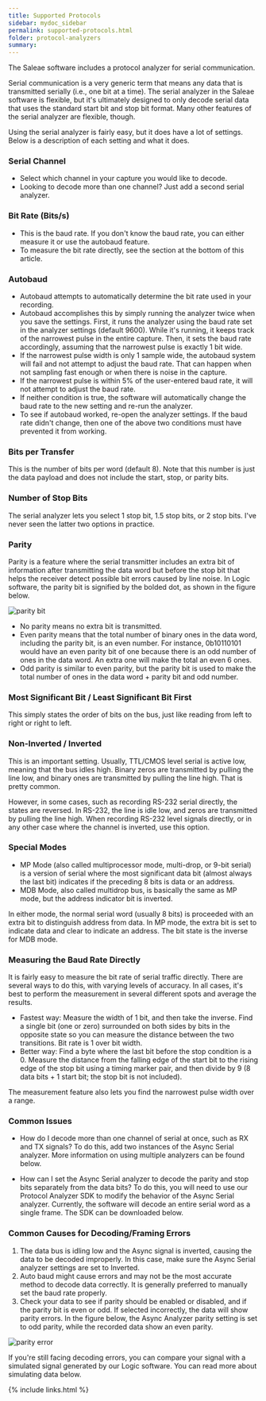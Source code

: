 ```yaml
---
title: Supported Protocols
sidebar: mydoc_sidebar
permalink: supported-protocols.html
folder: protocol-analyzers
summary:
---
```


The Saleae software includes a protocol analyzer for serial communication.

Serial communication is a very generic term that means any data that is transmitted serially \(i.e., one bit at a time\). The serial analyzer in the Saleae software is flexible, but it's ultimately designed to only decode serial data that uses the standard start bit and stop bit format. Many other features of the serial analyzer are flexible, though.

Using the serial analyzer is fairly easy, but it does have a lot of settings. Below is a description of each setting and what it does.

### **Serial Channel**

* Select which channel in your capture you would like to decode. 
* Looking to decode more than one channel? Just add a second serial analyzer.

### **Bit Rate \(Bits/s\)**

* This is the baud rate. If you don't know the baud rate, you can either measure it or use the autobaud feature.
* To measure the bit rate directly, see the section at the bottom of this article.

### **Autobaud**

* Autobaud attempts to automatically determine the bit rate used in your recording.
* Autobaud accomplishes this by simply running the analyzer twice when you save the settings. First, it runs the analyzer using the baud rate set in the analyzer settings \(default 9600\). While it's running, it keeps track of the narrowest pulse in the entire capture. Then, it sets the baud rate accordingly, assuming that the narrowest pulse is exactly 1 bit wide. 
* If the narrowest pulse width is only 1 sample wide, the autobaud system will fail and not attempt to adjust the baud rate. That can happen when not sampling fast enough or when there is noise in the capture.
* If the narrowest pulse is within 5% of the user-entered baud rate, it will not attempt to adjust the baud rate.
* If neither condition is true, the software will automatically change the baud rate to the new setting and re-run the analyzer.
* To see if autobaud worked, re-open the analyzer settings. If the baud rate didn't change, then one of the above two conditions must have prevented it from working.

### **Bits per Transfer**

This is the number of bits per word \(default 8\). Note that this number is just the data payload and does not include the start, stop, or parity bits.

### **Number of Stop Bits**

The serial analyzer lets you select 1 stop bit, 1.5 stop bits, or 2 stop bits. I've never seen the latter two options in practice.

### **Parity**

Parity is a feature where the serial transmitter includes an extra bit of information after transmitting the data word but before the stop bit that helps the receiver detect possible bit errors caused by line noise. In Logic software, the parity bit is signified by the bolded dot, as shown in the figure below.

![parity bit](https://trello-attachments.s3.amazonaws.com/55f0ad9685db3c82f0f3aeba/56131d271c503cac73630f28/8f2d94bd54ba7ce037e5d69aadfd3101/parity_bit.png)

* No parity means no extra bit is transmitted.
* Even parity means that the total number of binary ones in the data word, including the parity bit, is an even number. For instance, 0b10110101 would have an even parity bit of one because there is an odd number of ones in the data word. An extra one will make the total an even 6 ones.
* Odd parity is similar to even parity, but the parity bit is used to make the total number of ones in the data word + parity bit and odd number.

### **Most Significant Bit / Least Significant Bit First**

This simply states the order of bits on the bus, just like reading from left to right or right to left.

### **Non-Inverted / Inverted**

This is an important setting. Usually, TTL/CMOS level serial is active low, meaning that the bus idles high. Binary zeros are transmitted by pulling the line low, and binary ones are transmitted by pulling the line high. That is pretty common.

However, in some cases, such as recording RS-232 serial directly, the states are reversed. In RS-232, the line is idle low, and zeros are transmitted by pulling the line high. When recording RS-232 level signals directly, or in any other case where the channel is inverted, use this option.

### **Special Modes**

* MP Mode \(also called multiprocessor mode, multi-drop, or 9-bit serial\) is a version of serial where the most significant data bit \(almost always the last bit\) indicates if the preceding 8 bits is data or an address.
* MDB Mode, also called multidrop bus, is basically the same as MP mode, but the address indicator bit is inverted.

In either mode, the normal serial word \(usually 8 bits\) is proceeded with an extra bit to distinguish address from data. In MP mode, the extra bit is set to indicate data and clear to indicate an address. The bit state is the inverse for MDB mode.

### **Measuring the Baud Rate Directly**

It is fairly easy to measure the bit rate of serial traffic directly. There are several ways to do this, with varying levels of accuracy. In all cases, it's best to perform the measurement in several different spots and average the results.

* Fastest way: Measure the width of 1 bit, and then take the inverse. Find a single bit \(one or zero\) surrounded on both sides by bits in the opposite state so you can measure the distance between the two transitions. Bit rate is 1 over bit width.
* Better way: Find a byte where the last bit before the stop condition is a 0. Measure the distance from the falling edge of the start bit to the rising edge of the stop bit using a timing marker pair, and then divide by 9 \(8 data bits + 1 start bit; the stop bit is not included\).

The measurement feature also lets you find the narrowest pulse width over a range.

### **Common Issues**

* How do I decode more than one channel of serial at once, such as RX and TX signals? To do this, add two instances of the Async Serial analyzer. More information on using multiple analyzers can be found below.

* How can I set the Async Serial analyzer to decode the parity and stop bits separately from the data bits? To do this, you will need to use our Protocol Analyzer SDK to modify the behavior of the Async Serial analyzer. Currently, the software will decode an entire serial word as a single frame. The SDK can be downloaded below.

### **Common Causes for Decoding/Framing Errors**

1. The data bus is idling low and the Async signal is inverted, causing the data to be decoded improperly. In this case, make sure the Async Serial analyzer settings are set to Inverted.
2. Auto baud might cause errors and may not be the most accurate method to decode data correctly. It is generally preferred to manually set the baud rate properly.
3. Check your data to see if parity should be enabled or disabled, and if the parity bit is even or odd. If selected incorrectly, the data will show parity errors. In the figure below, the Async Analyzer parity setting is set to odd parity, while the recorded data show an even parity.

![parity error](https://trello-attachments.s3.amazonaws.com/55f0ad9685db3c82f0f3aeba/56131d271c503cac73630f28/f581fa8b595a6b6dfd5f570e58d87569/parity_error.png)

If you're still facing decoding errors, you can compare your signal with a simulated signal generated by our Logic software. You can read more about simulating data below.


{% include links.html %}